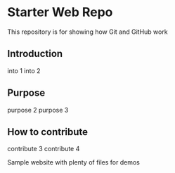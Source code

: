 # Starter Web Repo

This repository is for showing how Git and GitHub work

## Introduction
into 1
into 2

## Purpose
purpose 2
purpose 3

## How to contribute
contribute 3
contribute 4

Sample website with plenty of files for demos